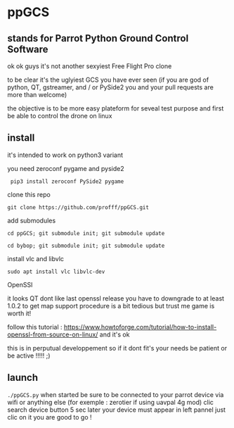 # ppGCS

stands for Parrot Python Ground Control Software
-

ok ok guys it's not another sexyiest Free Flight Pro clone

to be clear it's the uglyiest GCS you have ever seen (if you are god of python, QT, gstreamer,  and / or PySide2 you and your pull requests are more than welcome)

the objective is to be more easy plateform for seveal test purpose 
and first be able to control the drone on linux 

install 
-
it's intended to work on python3 variant 

you need zeroconf pygame and pyside2

  ``` pip3 install zeroconf PySide2 pygame```
  
clone this repo 
  
  ``` git clone https://github.com/profff/ppGCS.git ```

add submodules
  
  ```cd ppGCS; git submodule init; git submodule update```
  
  ```cd bybop; git submodule init; git submodule update```

install vlc and libvlc

  ```sudo apt install vlc libvlc-dev```

OpenSSl

it looks QT dont like last openssl release you have to downgrade to at least 1.0.2 to get map support
procedure is a bit tedious but trust me game is worth it!

follow this tutorial : https://www.howtoforge.com/tutorial/how-to-install-openssl-from-source-on-linux/
and it's ok


this is in perputual developpement so if it dont fit's your needs be patient or be active !!!!! ;)   

launch
-
```./ppGCS.py```
when started be sure to be connected to your parrot device via wifi or anything else (for exemple : zerotier if using uavpal 4g mod)
clic search device button
5 sec later your device must appear in left pannel just clic on it you are good to go ! 

